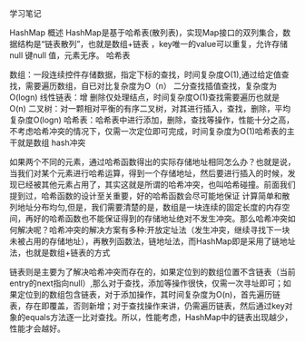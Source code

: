 学习笔记

HashMap
概述
HashMap是基于哈希表(散列表)，实现Map接口的双列集合，数据结构是“链表散列”，也就是数组+链表 ，key唯一的value可以重复，允许存储null 键null 值，元素无序。
哈希表

数组：一段连续控件存储数据，指定下标的查找，时间复杂度O(1),通过给定值查找，需要遍历数组，自已对比复杂度为O（n） 二分查找插值查找，复杂度为O(logn)
线性链表：增 删除仅处理结点，时间复杂度O(1)查找需要遍历也就是O(n)
二叉树：对一颗相对平衡的有序二叉树，对其进行插入，查找，删除，平均复杂度O(logn)
哈希表：哈希表中进行添加，删除，查找等操作，性能十分之高，不考虑哈希冲突的情况下，仅需一次定位即可完成，时间复杂度为O(1)哈希表的主干就是数组
hash冲突

如果两个不同的元素，通过哈希函数得出的实际存储地址相同怎么办？也就是说，当我们对某个元素进行哈希运算，得到一个存储地址，然后要进行插入的时候，发现已经被其他元素占用了，其实这就是所谓的哈希冲突，也叫哈希碰撞。前面我们提到过，哈希函数的设计至关重要，好的哈希函数会尽可能地保证 计算简单和散列地址分布均匀,但是，我们需要清楚的是，数组是一块连续的固定长度的内存空间，再好的哈希函数也不能保证得到的存储地址绝对不发生冲突。那么哈希冲突如何解决呢？哈希冲突的解决方案有多种:开放定址法（发生冲突，继续寻找下一块未被占用的存储地址），再散列函数法，链地址法，而HashMap即是采用了链地址法，也就是数组+链表的方式

链表则是主要为了解决哈希冲突而存在的，如果定位到的数组位置不含链表（当前entry的next指向null）,那么对于查找，添加等操作很快，仅需一次寻址即可；如果定位到的数组包含链表，对于添加操作，其时间复杂度为O(n)，首先遍历链表，存在即覆盖，否则新增；对于查找操作来讲，仍需遍历链表，然后通过key对象的equals方法逐一比对查找。所以，性能考虑，HashMap中的链表出现越少，性能才会越好。
